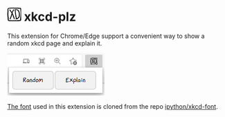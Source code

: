 # ![icon](icons/icon-32.png) xkcd-plz

This extension for Chrome/Edge support a convenient way to show a random xkcd page and explain it. 

![screenshot](icons/screenshot.png)

[The font](font/xkcd-script.ttf) used in this extension is cloned from the repo [ipython/xkcd-font](https://github.com/ipython/xkcd-font).

